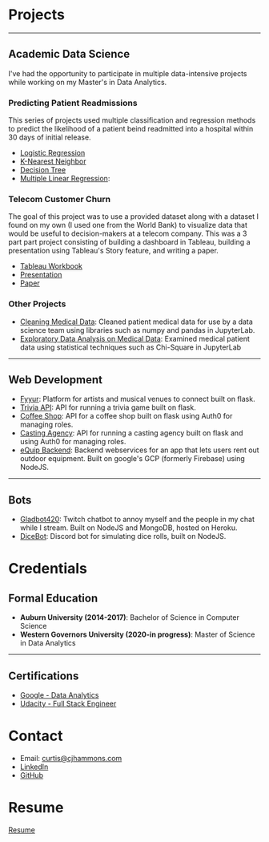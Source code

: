 # Projects

---

## Academic Data Science

I've had the opportunity to participate in multiple data-intensive projects while working on my Master's in Data Analytics.

### Predicting Patient Readmissions 
This series of projects used multiple classification and regression methods to predict the likelihood of a patient beind readmitted into a hospital within 30 days of initial release.

  - [Logistic Regression](https://github.com/cjhammons/Logistic-Regression-on-Medical-Data)
  - [K-Nearest Neighbor](https://github.com/cjhammons/Knn-Classification)
  - [Decision Tree](https://github.com/cjhammons/Decision-Tree/tree)
  - [Multiple Linear Regression](https://github.com/cjhammons/Multiple-Linear-Regression-on-Medical-Data):

### Telecom Customer Churn
The goal of this project was to use a provided dataset along with a dataset I found on my own (I used one from the World Bank) to visualize data that would be useful to decision-makers at a telecom company. This was a 3 part part project consisting of building a dashboard in Tableau, building a presentation using Tableau's Story feature, and writing a paper.

- [Tableau Workbook](https://github.com/cjhammons/portfolio/blob/master/projects/telecom-project/telecom-master-workbook.twbx)
- [Presentation](https://www.youtube.com/watch?v=GJ_jROt7JYE)
- [Paper](https://github.com/cjhammons/portfolio/blob/master/projects/telecom-project/reflection-paper.pdf)

### Other Projects

- [Cleaning Medical Data](https://github.com/cjhammons/Cleaning-Medical-Data): Cleaned patient medical data for use by a data science team using libraries such as numpy and pandas in JupyterLab.
- [Exploratory Data Analysis on Medical Data](https://github.com/cjhammons/Exploratory-Data-Analysis-On-Medical-Data): Examined medical patient data using statistical techniques such as Chi-Square in JupyterLab

---

## Web Development

- [Fyyur](https://github.com/cjhammons/fyyur): Platform for artists and musical venues to connect built on flask.
- [Trivia API](https://github.com/cjhammons/trivia_api): API for running a trivia game built on flask.
- [Coffee Shop](https://github.com/cjhammons/CoffeeShop): API for a coffee shop built on flask using Auth0 for managing roles.
- [Casting Agency](https://github.com/cjhammons/casting-agency): API for running a casting agency built on flask and using Auth0 for managing roles.
- [eQuip Backend](https://github.com/cjhammons/eQuip-Cloud-Functions): Backend webservices for an app that lets users rent out outdoor equipment. Built on google's GCP (formerly Firebase) using NodeJS.

---

## Bots

- [Gladbot420](https://github.com/cjhammons/Gladbot420): Twitch chatbot to annoy myself and the people in my chat while I stream. Built on NodeJS and MongoDB, hosted on Heroku.
- [DiceBot](https://github.com/cjhammons/Discord-Dice-Bot): Discord bot for simulating dice rolls, built on NodeJS.


# Credentials

## Formal Education

- **Auburn University (2014-2017)**: Bachelor of Science in Computer Science
- **Western Governors University (2020-in progress)**: Master of Science in Data Analytics

---

## Certifications

- [Google - Data Analytics](certificates/google-data-analytics.pdf)
- [Udacity - Full Stack Engineer](certificates/Udacity-full-stack.pdf)

# Contact
- Email: curtis@cjhammons.com
- [LinkedIn](http://linkedin.com/in/cjhammons)
- [GitHub](http://github.com/cjhammons)

# Resume
[Resume](https://drive.google.com/file/d/1-6Pga6KFaOTGhnHQ2aEdXN5ZtsgWoMYf/view?usp=sharing)

